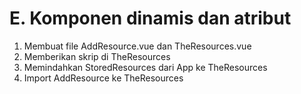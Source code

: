 # E. Komponen dinamis dan atribut

1) Membuat file AddResource.vue dan TheResources.vue
2) Memberikan skrip di TheResources
3) Memindahkan StoredResources dari App ke TheResources
4) Import AddResource ke TheResources